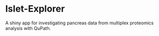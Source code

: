 # Islet-Explorer
A shiny app for investigating pancreas data from multiplex proteomics analysis with QuPath.
